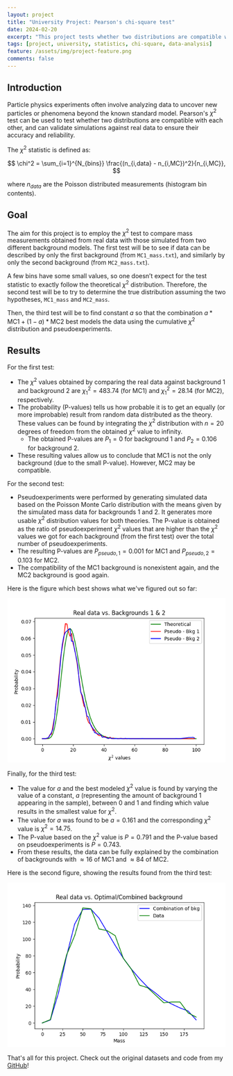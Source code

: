 ```yaml
---
layout: project
title: "University Project: Pearson's chi-square test"
date: 2024-02-20
excerpt: "This project tests whether two distributions are compatible with each other."
tags: [project, university, statistics, chi-square, data-analysis]
feature: /assets/img/project-feature.png
comments: false
---
```



## Introduction

Particle physics experiments often involve analyzing data to uncover new particles or phenomena beyond the known standard model. 
Pearson's $\chi^2$ test can be used to test whether two distributions are compatible with each other, and can validate simulations against real data to ensure their accuracy and reliability.

The $\chi^2$ statistic is defined as:

$$
\chi^2 = \sum_{i=1}^{N_{bins}} \frac{(n_{i,data} - n_{i,MC})^2}{n_{i,MC}}, 
‎‎$$


where $n_{data}$ are the Poisson distributed measurements (histogram bin contents).

## Goal

The aim for this project is to employ the $\chi^2$ test to compare mass measurements obtained from real data with those simulated from two different background models. 
The first test will be to see if data can be described by only the first background (from `MC1_mass.txt`), and similarly by only the second background (from `MC2_mass.txt`).

A few bins have some small values, so one doesn’t expect for the test statistic to exactly follow the theoretical $\chi^2$ distribution. 
Therefore, the second test will be to try to determine the true distribution assuming the two hypotheses, `MC1_mass` and `MC2_mass`.

Then, the third test will be to find constant $a$ so that the combination $a * \text{MC1} + (1−a) * \text{MC2}$ best models the data using the cumulative $\chi^2$ distribution and pseudoexperiments.

## Results

For the first test:
- The $\chi^2$ values obtained by comparing the real data against background 1 and background 2 are $\chi_1^2 = 483.74$ (for MC1) and $\chi_1^2 = 28.14$ (for MC2), respectively.
- The probability (P-values) tells us how probable it is to get an equally (or more improbable) result from random data distributed as the theory. These values can be found by integrating the $\chi^2$ distribution with $n=20$ degrees of freedom from the obtained $\chi^2$ value to infinity.
  - The obtained P-values are $P_1 = 0$ for background 1 and $P_2 = 0.106$ for background 2.
- These resulting values allow us to conclude that MC1 is not the only background (due to the small P-value). However, MC2 may be compatible.

For the second test:
- Pseudoexperiments were performed by generating simulated data based on the Poisson Monte Carlo distribution with the means given by the simulated mass data for backgrounds 1 and 2. It generates more usable $\chi^2$ distribution values for both theories.
  The P-value is obtained as the ratio of pseudoexperiment $\chi^2$ values that are higher than the $\chi^2$ values we got for each background (from the first test) over the total number of pseudoexperiments.
- The resulting P-values are $P_{pseudo,1} = 0.001$ for MC1 and $P_{pseudo,2} = 0.103$ for MC2.
- The compatibility of the MC1 background is nonexistent again, and the MC2 background is good again.

Here is the figure which best shows what we've figured out so far:

![Figure 1](https://github.com/binarykisu/university_projects/blob/main/statistical_methods_projects/pearsons_chi-squared_test/Figure_1.png?raw=true)

 Finally, for the third test:
 - The value for $a$ and the best modeled $\chi^2$ value is found by varying the value of a constant, $a$ (representing the amount of background 1 appearing in the sample), between 0 and 1 and finding which value results in the smallest value for $\chi^2$.
 - The value for $a$ was found to be $a = 0.161$ and the corresponding $\chi^2$ value is  $\chi^2 = 14.75$.
 - The P-value based on the $\chi^2$ value is $P = 0.791$ and the P-value based on pseudoexperiments is $P =  0.743$.
 - From these results, the data can be fully explained by the combination of backgrounds with $\approx 16%$ of MC1 and $\approx 84%$ of MC2.

Here is the second figure, showing the results found from the third test:

![Figure 2](https://github.com/binarykisu/university_projects/blob/main/statistical_methods_projects/pearsons_chi-squared_test/Figure_2.png?raw=true)

That's all for this project. Check out the original datasets and code from my [GitHub](https://github.com/binarykisu/university_projects/tree/main/statistical_methods_projects/pearsons_chi-squared_test)!
